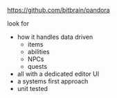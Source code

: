 https://github.com/bitbrain/pandora


look for
- how it handles data driven
	- items
	- abilities
	- NPCs
	- quests
- all with a dedicated editor UI
- a systems first approach
- unit tested